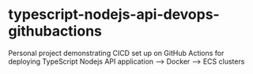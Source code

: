 # typescript-nodejs-api-devops-githubactions
Personal project demonstrating CICD set up on GitHub Actions for deploying TypeScript Nodejs API application --> Docker --> ECS clusters
